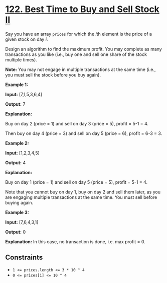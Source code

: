# [122. Best Time to Buy and Sell Stock II](https://leetcode.com/problems/best-time-to-buy-and-sell-stock-ii/)

Say you have an array `prices` for which the *i*th element is the price of a given stock on day *i*.

Design an algorithm to find the maximum profit. You may complete as many transactions as you like (i.e., buy one and sell one share of the stock multiple times).

**Note:** You may not engage in multiple transactions at the same time (i.e., you must sell the stock before you buy again).

**Example 1:**

**Input:** \[7,1,5,3,6,4\]

**Output:** 7

**Explanation:**

Buy on day 2 (price = 1) and sell on day 3 (price = 5), profit = 5-1 = 4.

Then buy on day 4 (price = 3) and sell on day 5 (price = 6), profit = 6-3 = 3.

**Example 2:**

**Input:** \[1,2,3,4,5\]

**Output:** 4

**Explanation:**

Buy on day 1 (price = 1) and sell on day 5 (price = 5), profit = 5-1 = 4.

Note that you cannot buy on day 1, buy on day 2 and sell them later, as you are engaging multiple transactions at the same time. You must sell before buying again.

**Example 3:**

**Input:** \[7,6,4,3,1\]

**Output:** 0

**Explanation:** In this case, no transaction is done, i.e. max profit = 0.

## Constraints

- `1 <= prices.length <= 3 * 10 ^ 4`
- `0 <= prices[i] <= 10 ^ 4`
